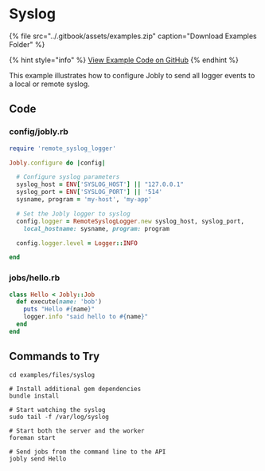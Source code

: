 # Syslog

{% file src="../.gitbook/assets/examples.zip" caption="Download Examples Folder" %}

{% hint style="info" %}
[View Example Code on GitHub](https://github.com/DannyBen/jobly-docs/tree/master/examples/files/syslog)
{% endhint %}


This example illustrates how to configure Jobly to send all logger events to a local or remote syslog.

## Code

### config/jobly.rb

```ruby
require 'remote_syslog_logger'

Jobly.configure do |config|

  # Configure syslog parameters
  syslog_host = ENV['SYSLOG_HOST'] || "127.0.0.1"
  syslog_port = ENV['SYSLOG_PORT'] || '514'
  sysname, program = 'my-host', 'my-app'

  # Set the Jobly logger to syslog
  config.logger = RemoteSyslogLogger.new syslog_host, syslog_port, 
    local_hostname: sysname, program: program

  config.logger.level = Logger::INFO

end
```

### jobs/hello.rb

```ruby
class Hello < Jobly::Job
  def execute(name: 'bob')
    puts "Hello #{name}"
    logger.info "said hello to #{name}"
  end
end
```

## Commands to Try

```shell
cd examples/files/syslog

# Install additional gem dependencies
bundle install

# Start watching the syslog
sudo tail -f /var/log/syslog

# Start both the server and the worker
foreman start

# Send jobs from the command line to the API
jobly send Hello
```

